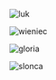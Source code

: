 

![luk](http://grzanka.pl/wp-content/uploads/2012/08/luk_okolohoryzontalny.jpg)

![wieniec](http://www.allthesky.com/atmosphere/big/moonaureole02mar07-b.jpg)

![gloria](http://static.twojapogoda.pl/2011/05/108643_Image2-900x506.png)



![slonca](http://i.wp.pl/a/f/jpeg/30443/slonce_poboczne_wiki.jpeg)

